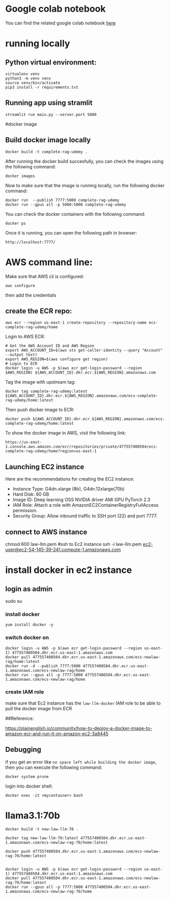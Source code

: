 # Google colab notebook

You can find the related google colab notebook [here](https://colab.research.google.com/drive/1qpyX3AaNfvgj134TJsEWs1NypHypogGT#scrollTo=m2TlrGkVi7bp) 
# running locally
## Python virtual environment:
```
virtualenv venv
python3 -m venv venv
source venv/bin/activate
pip3 install -r requirements.txt 
```
## Running app using stramlit
```
streamlit run main.py --server.port 5000
```
#docker image
## Build docker image locally
```
docker build -t complete-rag-udemy .
```
After running the docker build succesfully, you can check the images using the following command:

```
docker images 
```

Now to make sure that the image is running locally, run the following docker command:

```
docker run  --publish 7777:5000 complete-rag-udemy
docker run --gpus all -p 5000:5000 complete-rag-udemy

```
You can check the docker containers with the following command:

```
docker ps
```

Once it is running, you can open the following path in browser:
```
http://localhost:7777/
```

# AWS command line:
Make sure that AWS cli is configured:
```
aws configure
```
then add the credentials

## create the ECR repo:
```
aws ecr --region us-east-1 create-repository --repository-name ecs-complete-rag-udemy/home
```
Login to AWS ECR:
```
# Get the AWS Account ID and AWS Region  
export AWS_ACCOUNT_ID=$(aws sts get-caller-identity --query "Account" --output text)
export AWS_REGION=$(aws configure get region)
# Login to ECR
docker login -u AWS -p $(aws ecr get-login-password --region $AWS_REGION) ${AWS_ACCOUNT_ID}.dkr.ecr.${AWS_REGION}.amazonaws.com
```

Tag the image with upstream tag:
```
docker tag complete-rag-udemy:latest ${AWS_ACCOUNT_ID}.dkr.ecr.${AWS_REGION}.amazonaws.com/ecs-complete-rag-udemy/home:latest
```

Then push docker image to ECR:

```
docker push ${AWS_ACCOUNT_ID}.dkr.ecr.${AWS_REGION}.amazonaws.com/ecs-complete-rag-udemy/home:latest

```


To show the docker image in AWS, visit the following link:
```
https://us-east-1.console.aws.amazon.com/ecr/repositories/private/477557400504/ecs-complete-rag-udemy/home?region=us-east-1
```
## Launching EC2 instance 
Here are the recommendations for creating the EC2 instance:


* Instance Type: G4dn.xlarge (8b), G4dn.12xlarge(70b)
* Hard Disk: 60 GB
* Image ID: Deep learning OSS NVIDIA driver AMI GPU PyTorch 2.3
* IAM Role: Attach a role with AmazonEC2ContainerRegistryFullAccess permission.
* Security Group: Allow inbound traffic to SSH port (22) and port 7777.



## connect to AWS instance 
chmod 600 law-llm.pem
#ssh to Ec2 instance
ssh -i law-llm.pem ec2-user@ec2-54-145-39-241.compute-1.amazonaws.com
# install docker in ec2 instance 
## login as admin
sudo su
### install docker
```
yum install docker -y
```
### switch docker on
```
docker login -u AWS -p $(aws ecr get-login-password --region us-east-1) 477557400504.dkr.ecr.us-east-1.amazonaws.com
docker pull 477557400504.dkr.ecr.us-east-1.amazonaws.com/ecs-newlaw-rag/home:latest
docker run -d --publish 7777:5000 477557400504.dkr.ecr.us-east-1.amazonaws.com/ecs-newlaw-rag/home
docker run --gpus all -p 7777:5000 477557400504.dkr.ecr.us-east-1.amazonaws.com/ecs-newlaw-rag/home

```
### create IAM role 
make sure that Ec2 instance has the `law-llm-docker` IAM role to be able to pull the docker image from ECR


##Reference: 

https://plainenglish.io/community/how-to-deploy-a-docker-image-to-amazon-ecr-and-run-it-on-amazon-ec2-3a8445

## Debugging
if you get an error like `no space left while building the docker image`, then you can execute the following command:

```
docker system prune
```

login into docker shell:

```
docker exec -it <mycontainer> bash
```


# llama3.1:70b

```
docker build -t new-law-llm-70 .

docker tag new-law-llm-70:latest 477557400504.dkr.ecr.us-east-1.amazonaws.com/ecs-newlaw-rag-70/home:latest

docker push 477557400504.dkr.ecr.us-east-1.amazonaws.com/ecs-newlaw-rag-70/home:latest


docker login -u AWS -p $(aws ecr get-login-password --region us-east-1) 477557400504.dkr.ecr.us-east-1.amazonaws.com
docker pull 477557400504.dkr.ecr.us-east-1.amazonaws.com/ecs-newlaw-rag-70/home:latest
docker run --gpus all -p 7777:5000 477557400504.dkr.ecr.us-east-1.amazonaws.com/ecs-newlaw-rag-70/home
```
